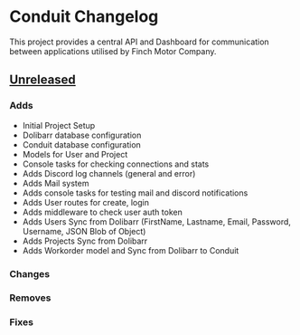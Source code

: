 # Conduit Changelog

This project provides a central API and Dashboard for communication between applications utilised by Finch Motor Company.

## [Unreleased]
### Adds
- Initial Project Setup
- Dolibarr database configuration
- Conduit database configuration
- Models for User and Project
- Console tasks for checking connections and stats
- Adds Discord log channels (general and error)
- Adds Mail system
- Adds console tasks for testing mail and discord notifications
- Adds User routes for create, login
- Adds middleware to check user auth token
- Adds Users Sync from Dolibarr (FirstName, Lastname, Email, Password, Username, JSON Blob of Object)
- Adds Projects Sync from Dolibarr
- Adds Workorder model and  Sync from Dolibarr to Conduit
### Changes
### Removes
### Fixes

[Unreleased]: https://github.com/olivierlacan/keep-a-changelog/releases/tag/v0.0.1...HEAD
